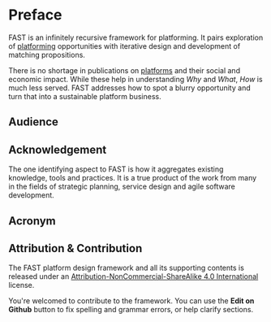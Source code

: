 # Preface

FAST is an infinitely recursive framework for platforming. It pairs exploration of [platforming](appendix/glossary/) opportunities with iterative design and development of matching propositions.

There is no shortage in publications on [platforms](appendix/glossary/) and their social and economic impact. While these help in understanding _Why_ and _What_,  _How_ is much less served. FAST addresses how to spot a blurry opportunity and turn that into a sustainable platform business.

## Audience

## Acknowledgement

The one identifying aspect to FAST is how it aggregates existing knowledge, tools and practices. It is a true product of the work from many in the fields of strategic planning, service design and agile software development.

## Acronym

## Attribution & Contribution

The FAST platform design framework and all its supporting contents is released under an [Attribution-NonCommercial-ShareAlike 4.0 International](https://creativecommons.org/licenses/by-nc-sa/4.0/) license.

You're welcomed to contribute to the framework. You can use the **Edit on Github** button to fix spelling and grammar errors, or help clarify sections.

